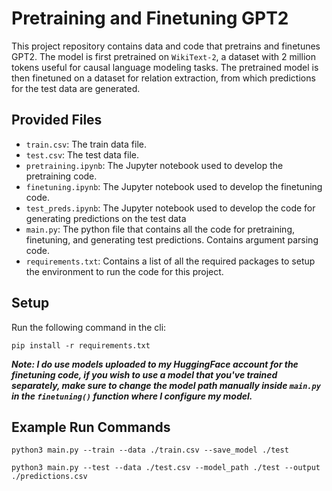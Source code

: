 # Pretraining and Finetuning GPT2

This project repository contains data and code that pretrains and finetunes GPT2. The model is first pretrained on `WikiText-2`, a dataset with 2 million tokens useful for causal language modeling tasks. The pretrained model is then finetuned on a dataset for relation extraction, from which predictions for the test data are generated. 

## Provided Files

- `train.csv`: The train data file.
- `test.csv`: The test data file.
- `pretraining.ipynb`: The Jupyter notebook used to develop the pretraining code.
- `finetuning.ipynb`: The Jupyter notebook used to develop the finetuning code.
- `test_preds.ipynb`: The Jupyter notebook used to develop the code for generating predictions on the test data
- `main.py`: The python file that contains all the code for pretraining, finetuning, and generating test predictions. Contains argument parsing code.
- `requirements.txt`: Contains a list of all the required packages to setup the environment to run the code for this project.

## Setup
Run the following command in the cli:

```
pip install -r requirements.txt
```

***Note: I do use models uploaded to my HuggingFace account for the finetuning code, if you wish to use a model that you've trained separately, make sure to change the model path manually inside `main.py` in the `finetuning()` function where I configure my model.***

## Example Run Commands

```
python3 main.py --train --data ./train.csv --save_model ./test

python3 main.py --test --data ./test.csv --model_path ./test --output ./predictions.csv
```
